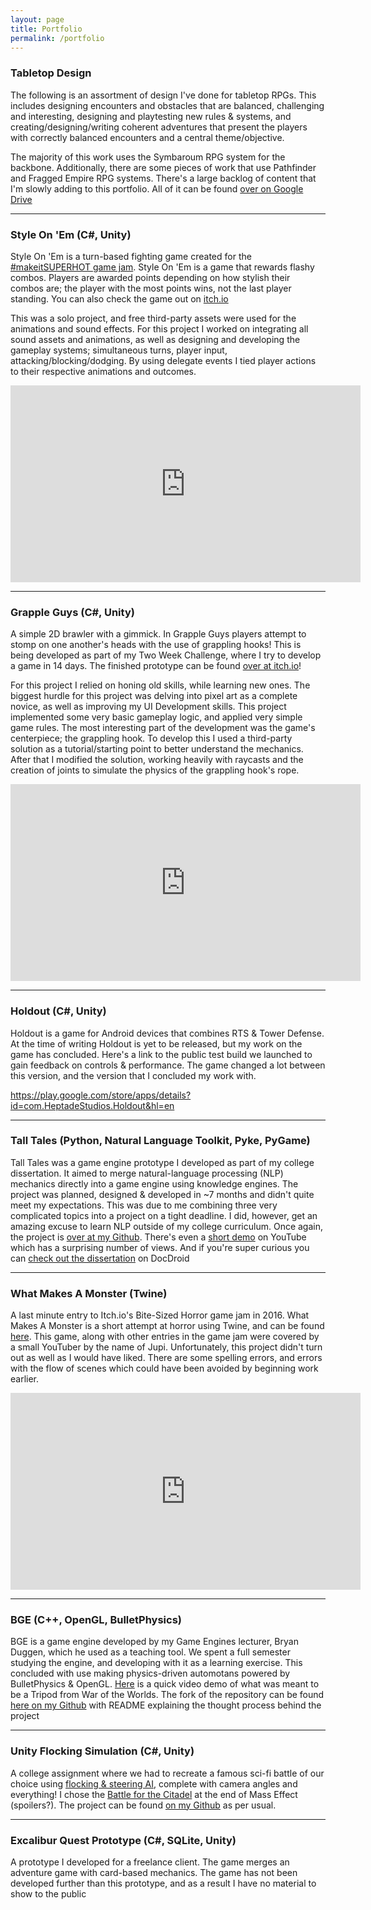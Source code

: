 ```yaml
---
layout: page
title: Portfolio
permalink: /portfolio
---
```

### Tabletop Design
The following is an assortment of design I've done for tabletop RPGs. This includes designing encounters and obstacles that are balanced, challenging and interesting, designing and playtesting new rules & systems, and creating/designing/writing coherent adventures that present the players with correctly balanced encounters and a central theme/objective.

The majority of this work uses the Symbaroum RPG system for the backbone. Additionally, there are some pieces of work that use Pathfinder and Fragged Empire RPG systems. There's a large backlog of content that I'm slowly adding to this portfolio. All of it can be found [over on Google Drive](https://drive.google.com/drive/folders/0Bwg2FcBAt_-7bXNxa1lxc2ZRMXc?usp=sharing)

___

### Style On 'Em (C#, Unity)
Style On 'Em is a turn-based fighting game created for the [#makeitSUPERHOT game jam](http://www.moddb.com/games/style-on-em). Style On 'Em is a game that rewards flashy combos. Players are awarded points depending on how stylish their combos are; the player with the most points wins, not the last player standing. You can also check the game out on [itch.io](https://ariimoose.itch.io/style-on-em)

This was a solo project, and free third-party assets were used for the animations and sound effects. For this project I worked on integrating all sound assets and animations, as well as designing and developing the gameplay systems; simultaneous turns, player input, attacking/blocking/dodging. By using delegate events I tied player actions to their respective animations and outcomes.

<iframe align="center" width="560" height="315" src="https://www.youtube.com/embed/1cB0SJm6ZKY" frameborder="0" allowfullscreen></iframe>

___

### Grapple Guys (C#, Unity)

A simple 2D brawler with a gimmick. In Grapple Guys players attempt to stomp on one another's heads with the use of grappling hooks! This is being developed as part of my Two Week Challenge, where I try to develop a game in 14 days. The finished prototype can be found [over at itch.io](https://ariimoose.itch.io/grapple-guys)!

For this project I relied on honing old skills, while learning new ones. The biggest hurdle for this project was delving into pixel art as a complete novice, as well as improving my UI Development skills. This project implemented some very basic gameplay logic, and applied very simple game rules. The most interesting part of the development was the game's centerpiece; the grappling hook. To develop this I used a third-party solution as a tutorial/starting point to better understand the mechanics. After that I modified the solution, working heavily with raycasts and the creation of joints to simulate the physics of the grappling hook's rope.

<iframe align="center" width="560" height="315" src="https://www.youtube.com/embed/CB5mznCfcIY" frameborder="0" allowfullscreen></iframe>

___

### Holdout (C#, Unity)

Holdout is a game for Android devices that combines RTS & Tower Defense. At the time of writing Holdout is yet to be released, but my work on the game has concluded. Here's a link to the public test build we launched to gain feedback on controls & performance. The game changed a lot between this version, and the version that I concluded my work with.

<https://play.google.com/store/apps/details?id=com.HeptadeStudios.Holdout&hl=en>

___

### Tall Tales (Python, Natural Language Toolkit, Pyke, PyGame)

Tall Tales was a game engine prototype I developed as part of my college dissertation. It aimed to merge natural-language processing (NLP) mechanics directly into a game engine using knowledge engines. The project was planned, designed & developed in ~7 months and didn't quite meet my expectations. This was due to me combining three very complicated topics into a project on a tight deadline. I did, however, get an amazing excuse to learn NLP outside of my college curriculum. Once again, the project is [over at my Github](https://github.com/AriiMoose/Tall-Tales). There's even a [short demo](https://www.youtube.com/watch?v=BsKD6g6Sw58) on YouTube which has a surprising number of views. And if you're super curious you can [check out the dissertation](https://www.docdroid.net/VA2FWaD/andrewtullyfyp.pdf.html) on DocDroid

___

### What Makes A Monster (Twine)
A last minute entry to Itch.io's Bite-Sized Horror game jam in 2016. What Makes A Monster is a short attempt at horror using Twine, and can be found [here](https://ariimoose.itch.io/what-makes-a-monster). This game, along with other entries in the game jam were covered by a small YouTuber by the name of Jupi. Unfortunately, this project didn't turn out as well as I would have liked. There are some spelling errors, and errors with the flow of scenes which could have been avoided by beginning work earlier.

<iframe align="center" width="560" height="315" src="https://www.youtube.com/embed/rerOewfTKnk?start=1112" frameborder="0" allowfullscreen></iframe>

___


### BGE (C++, OpenGL, BulletPhysics)

BGE is a game engine developed by my Game Engines lecturer, Bryan Duggen, which he used as a teaching tool. We spent a full semester studying the engine, and developing with it as a learning exercise. This concluded with use making physics-driven automotans powered by BulletPhysics & OpenGL. [Here](https://youtu.be/ii049d7UFrg?t=5m54s) is a quick video demo of what was meant to be a Tripod from War of the Worlds. The fork of the repository can be found [here on my Github](https://github.com/AriiMoose/BGE) with README explaining the thought process behind the project

___

### Unity Flocking Simulation (C#, Unity)

A college assignment where we had to recreate a famous sci-fi battle of our choice using [flocking & steering AI](https://www.etc.cmu.edu/projects/pandai/aitypes.html), complete with camera angles and everything! I chose the [Battle for the Citadel](https://www.youtube.com/watch?v=bNnd6oUEQ2I) at the end of Mass Effect (spoilers?). The project can be found [on my Github](https://github.com/AriiMoose/Unity-Assignment-Sci-Fi-Battle) as per usual.

___

### Excalibur Quest Prototype (C#, SQLite, Unity)

A prototype I developed for a freelance client. The game merges an adventure game with card-based mechanics. The game has not been developed further than this prototype, and as a result I have no material to show to the public
